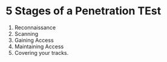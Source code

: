 # 5 Stages of a Penetration TEst

1. Reconnaissance
2. Scanning
3. Gaining Access
4. Maintaining Access
5. Covering your tracks.
